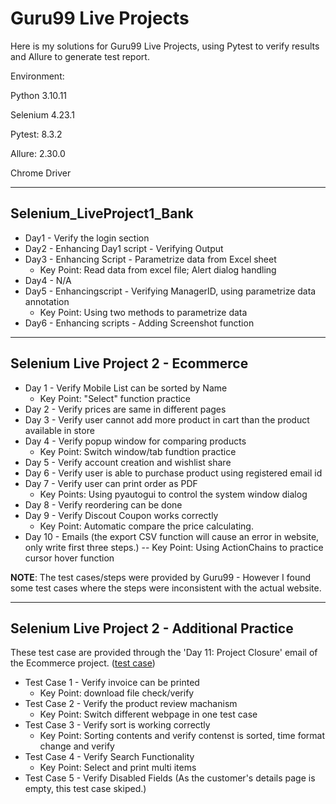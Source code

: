 # Guru99 Live Projects
Here is my solutions for Guru99 Live Projects, using Pytest to verify results and Allure to generate test report.

Environment:

Python 3.10.11

Selenium 4.23.1

Pytest: 8.3.2

Allure: 2.30.0

Chrome Driver

----

## Selenium_LiveProject1_Bank

- Day1 - Verify the login section
- Day2 - Enhancing Day1 script - Verifying Output
- Day3 - Enhancing Script - Parametrize data from Excel sheet
    - Key Point: Read data from excel file; Alert dialog handling
- Day4 - N/A
- Day5 - Enhancingscript - Verifying ManagerID, using parametrize data annotation
    - Key Point: Using two methods to parametrize data
- Day6 - Enhancing scripts - Adding Screenshot function

----

## Selenium Live Project 2 - Ecommerce
- Day 1 - Verify Mobile List can be sorted by Name
    - Key Point: "Select" function practice
- Day 2 - Verify prices are same in different pages
- Day 3 - Verify user cannot add more product in cart than the product available in store
- Day 4 - Verify popup window for comparing products
    - Key Point: Switch window/tab fundtion practice
- Day 5 - Verify account creation and wishlist share
- Day 6 - Verify user is able to purchase product using registered email id
- Day 7 - Verify user can print order as PDF 
    - Key Points: Using pyautogui to control the system window dialog
- Day 8 - Verify reordering can be done
- Day 9 - Verify Discout Coupon works correctly
    - Key Point: Automatic compare the price calculating.
- Day 10 - Emails (the export CSV function will cause an error in website, only write first three steps.)
    -- Key Point: Using ActionChains to practice cursor hover function

**NOTE**: The test cases/steps were provided by Guru99 - However I found some test cases where the steps were inconsistent with the actual website.

----

## Selenium Live Project 2 - Additional Practice
These test case are provided through the 'Day 11: Project Closure' email of the Ecommerce project. ([test case](https://clicks.aweber.com/y/ct/?l=K7I4nn&m=lPM79guQLUQLjy9&b=bQTsfzG3NlQJenF9yI2qIA))

- Test Case 1 - Verify invoice can be printed
    - Key Point: download file check/verify
- Test Case 2 - Verify the product review machanism
    - Key Point: Switch different webpage in one test case
- Test Case 3 - Verify sort is working correctly
    - Key Point: Sorting contents and verify contenst is sorted, time format change and verify
- Test Case 4 - Verify Search Functionality
    - Key Point: Select and print multi items
- Test Case 5 - Verify Disabled Fields (As the customer's details page is empty, this test case skiped.)